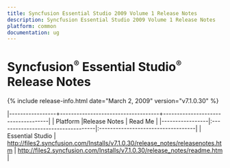 ```yaml
---
title: Syncfusion Essential Studio 2009 Volume 1 Release Notes  
description: Syncfusion Essential Studio 2009 Volume 1 Release Notes  
platform: common
documentation: ug
---
```


# Syncfusion<sup style="font-size:70%">&reg;</sup>   Essential Studio<sup style="font-size:70%">&reg;</sup> Release Notes  

{% include release-info.html date="March 2, 2009"  version="v7.1.0.30" %} 

|-----------------+------------------------------------+------------------------------------|
|   Platform      |Release Notes                       | Read Me                            |
|-----------------|:-----------------------------------|:-----------------------------------|
| Essential Studio  | <http://files2.syncfusion.com/Installs/v7.1.0.30/release_notes/releasenotes.htm> | <http://files2.syncfusion.com/Installs/v7.1.0.30/release_notes/readme.htm> |




